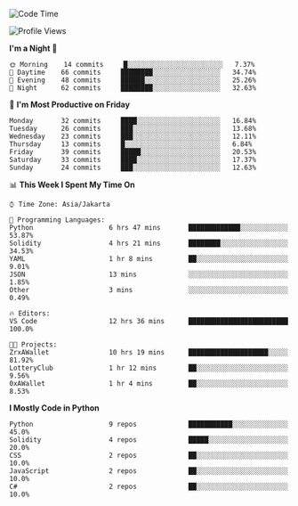 <!--START_SECTION:waka-->
![Code Time](http://img.shields.io/badge/Code%20Time-991%20hrs%2035%20mins-blue)

![Profile Views](http://img.shields.io/badge/Profile%20Views-4-blue)

**I'm a Night 🦉** 

```text
🌞 Morning    14 commits     █░░░░░░░░░░░░░░░░░░░░░░░░   7.37% 
🌆 Daytime    66 commits     ████████░░░░░░░░░░░░░░░░░   34.74% 
🌃 Evening    48 commits     ██████░░░░░░░░░░░░░░░░░░░   25.26% 
🌙 Night      62 commits     ████████░░░░░░░░░░░░░░░░░   32.63%

```
📅 **I'm Most Productive on Friday** 

```text
Monday       32 commits     ████░░░░░░░░░░░░░░░░░░░░░   16.84% 
Tuesday      26 commits     ███░░░░░░░░░░░░░░░░░░░░░░   13.68% 
Wednesday    23 commits     ███░░░░░░░░░░░░░░░░░░░░░░   12.11% 
Thursday     13 commits     █░░░░░░░░░░░░░░░░░░░░░░░░   6.84% 
Friday       39 commits     █████░░░░░░░░░░░░░░░░░░░░   20.53% 
Saturday     33 commits     ████░░░░░░░░░░░░░░░░░░░░░   17.37% 
Sunday       24 commits     ███░░░░░░░░░░░░░░░░░░░░░░   12.63%

```


📊 **This Week I Spent My Time On** 

```text
⌚︎ Time Zone: Asia/Jakarta

💬 Programming Languages: 
Python                   6 hrs 47 mins       █████████████░░░░░░░░░░░░   53.87% 
Solidity                 4 hrs 21 mins       ████████░░░░░░░░░░░░░░░░░   34.53% 
YAML                     1 hr 8 mins         ██░░░░░░░░░░░░░░░░░░░░░░░   9.01% 
JSON                     13 mins             ░░░░░░░░░░░░░░░░░░░░░░░░░   1.85% 
Other                    3 mins              ░░░░░░░░░░░░░░░░░░░░░░░░░   0.49%

🔥 Editors: 
VS Code                  12 hrs 36 mins      █████████████████████████   100.0%

🐱‍💻 Projects: 
ZrxAWallet               10 hrs 19 mins      ████████████████████░░░░░   81.92% 
LotteryClub              1 hr 12 mins        ██░░░░░░░░░░░░░░░░░░░░░░░   9.56% 
0xAWallet                1 hr 4 mins         ██░░░░░░░░░░░░░░░░░░░░░░░   8.53%

```

**I Mostly Code in Python** 

```text
Python                   9 repos             ███████████░░░░░░░░░░░░░░   45.0% 
Solidity                 4 repos             █████░░░░░░░░░░░░░░░░░░░░   20.0% 
CSS                      2 repos             ██░░░░░░░░░░░░░░░░░░░░░░░   10.0% 
JavaScript               2 repos             ██░░░░░░░░░░░░░░░░░░░░░░░   10.0% 
C#                       2 repos             ██░░░░░░░░░░░░░░░░░░░░░░░   10.0%

```



<!--END_SECTION:waka-->
